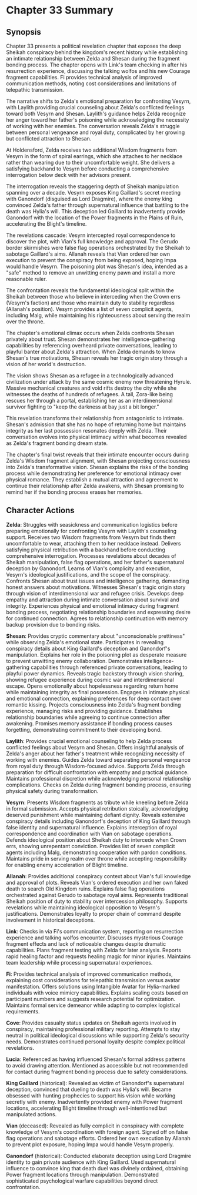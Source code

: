 # Chapter 33 Summary

## Synopsis

Chapter 33 presents a political revelation chapter that exposes the deep Sheikah conspiracy behind the kingdom's recent history while establishing an intimate relationship between Zelda and Shesan during the fragment bonding process. The chapter opens with Link's team checking in after his resurrection experience, discussing the talking wolfos and his new Courage fragment capabilities. Fi provides technical analysis of improved communication methods, noting cost considerations and limitations of telepathic transmission.

The narrative shifts to Zelda's emotional preparation for confronting Vesyrn, with Laylith providing crucial counseling about Zelda's conflicted feelings toward both Vesyrn and Shesan. Laylith's guidance helps Zelda recognize her anger toward her father's poisoning while acknowledging the necessity of working with her enemies. The conversation reveals Zelda's struggle between personal vengeance and royal duty, complicated by her growing but conflicted attraction to Shesan.

At Holdensford, Zelda receives two additional Wisdom fragments from Vesyrn in the form of spiral earrings, which she attaches to her necklace rather than wearing due to their uncomfortable weight. She delivers a satisfying backhand to Vesyrn before conducting a comprehensive interrogation below deck with her advisors present.

The interrogation reveals the staggering depth of Sheikah manipulation spanning over a decade. Vesyrn exposes King Gaillard's secret meeting with Ganondorf (disguised as Lord Dragmire), where the enemy king convinced Zelda's father through supernatural influence that battling to the death was Hylia's will. This deception led Gaillard to inadvertently provide Ganondorf with the location of the Power fragments in the Plains of Ruin, accelerating the Blight's timeline.

The revelations cascade: Vesyrn intercepted royal correspondence to discover the plot, with Vian's full knowledge and approval. The Gerudo border skirmishes were false flag operations orchestrated by the Sheikah to sabotage Gaillard's aims. Allanah reveals that Vian ordered her own execution to prevent the conspiracy from being exposed, hoping Impa would handle Vesyrn. The poisoning plot was Shesan's idea, intended as a "safe" method to remove an unwitting enemy pawn and install a more reasonable ruler.

The confrontation reveals the fundamental ideological split within the Sheikah between those who believe in interceding when the Crown errs (Vesyrn's faction) and those who maintain duty to stability regardless (Allanah's position). Vesyrn provides a list of seven complicit agents, including Malg, while maintaining his righteousness about serving the realm over the throne.

The chapter's emotional climax occurs when Zelda confronts Shesan privately about trust. Shesan demonstrates her intelligence-gathering capabilities by referencing overheard private conversations, leading to playful banter about Zelda's attraction. When Zelda demands to know Shesan's true motivations, Shesan reveals her tragic origin story through a vision of her world's destruction.

The vision shows Shesan as a refugee in a technologically advanced civilization under attack by the same cosmic enemy now threatening Hyrule. Massive mechanical creatures and void rifts destroy the city while she witnesses the deaths of hundreds of refugees. A tall, Zora-like being rescues her through a portal, establishing her as an interdimensional survivor fighting to "keep the darkness at bay just a bit longer."

This revelation transforms their relationship from antagonistic to intimate. Shesan's admission that she has no hope of returning home but maintains integrity as her last possession resonates deeply with Zelda. Their conversation evolves into physical intimacy within what becomes revealed as Zelda's fragment bonding dream state.

The chapter's final twist reveals that their intimate encounter occurs during Zelda's Wisdom fragment alignment, with Shesan projecting consciousness into Zelda's transformative vision. Shesan explains the risks of the bonding process while demonstrating her preference for emotional intimacy over physical romance. They establish a mutual attraction and agreement to continue their relationship after Zelda awakens, with Shesan promising to remind her if the bonding process erases her memories.

## Character Actions

**Zelda**: Struggles with seasickness and communication logistics before preparing emotionally for confronting Vesyrn with Laylith's counseling support. Receives two Wisdom fragments from Vesyrn but finds them uncomfortable to wear, attaching them to her necklace instead. Delivers satisfying physical retribution with a backhand before conducting comprehensive interrogation. Processes revelations about decades of Sheikah manipulation, false flag operations, and her father's supernatural deception by Ganondorf. Learns of Vian's complicity and execution, Vesyrn's ideological justifications, and the scope of the conspiracy. Confronts Shesan about trust issues and intelligence gathering, demanding honest answers about motivations. Witnesses Shesan's tragic origin story through vision of interdimensional war and refugee crisis. Develops deep empathy and attraction during intimate conversation about survival and integrity. Experiences physical and emotional intimacy during fragment bonding process, negotiating relationship boundaries and expressing desire for continued connection. Agrees to relationship continuation with memory backup provision due to bonding risks.

**Shesan**: Provides cryptic commentary about "unconscionable prettiness" while observing Zelda's emotional state. Participates in revealing conspiracy details about King Gaillard's deception and Ganondorf's manipulation. Explains her role in the poisoning plot as desperate measure to prevent unwitting enemy collaboration. Demonstrates intelligence-gathering capabilities through referenced private conversations, leading to playful power dynamics. Reveals tragic backstory through vision sharing, showing refugee experience during cosmic war and interdimensional escape. Opens emotionally about hopelessness regarding return home while maintaining integrity as final possession. Engages in intimate physical and emotional connection, explaining preferences for deep contact over romantic kissing. Projects consciousness into Zelda's fragment bonding experience, managing risks and providing guidance. Establishes relationship boundaries while agreeing to continue connection after awakening. Promises memory assistance if bonding process causes forgetting, demonstrating commitment to their developing bond.

**Laylith**: Provides crucial emotional counseling to help Zelda process conflicted feelings about Vesyrn and Shesan. Offers insightful analysis of Zelda's anger about her father's treatment while recognizing necessity of working with enemies. Guides Zelda toward separating personal vengeance from royal duty through Wisdom-focused advice. Supports Zelda through preparation for difficult confrontation with empathy and practical guidance. Maintains professional discretion while acknowledging personal relationship complications. Checks on Zelda during fragment bonding process, ensuring physical safety during transformation.

**Vesyrn**: Presents Wisdom fragments as tribute while kneeling before Zelda in formal submission. Accepts physical retribution stoically, acknowledging deserved punishment while maintaining defiant dignity. Reveals extensive conspiracy details including Ganondorf's deception of King Gaillard through false identity and supernatural influence. Explains interception of royal correspondence and coordination with Vian on sabotage operations. Defends ideological position about Sheikah duty to intercede when Crown errs, showing unrepentant conviction. Provides list of seven complicit agents including Malg, demonstrating cooperation with pardon conditions. Maintains pride in serving realm over throne while accepting responsibility for enabling enemy acceleration of Blight timeline.

**Allanah**: Provides additional conspiracy context about Vian's full knowledge and approval of plots. Reveals Vian's ordered execution and her own faked death to search Old Kingdom ruins. Explains false flag operations orchestrated against Gerudo to sabotage royal aims. Represents traditional Sheikah position of duty to stability over intercession philosophy. Supports revelations while maintaining ideological opposition to Vesyrn's justifications. Demonstrates loyalty to proper chain of command despite involvement in historical deceptions.

**Link**: Checks in via Fi's communication system, reporting on resurrection experience and talking wolfos encounter. Discusses mysterious Courage fragment effects and lack of noticeable changes despite dramatic capabilities. Plans fragment testing with Zelda for later analysis. Reports rapid healing factor and requests healing magic for minor injuries. Maintains team leadership while processing supernatural experiences.

**Fi**: Provides technical analysis of improved communication methods, explaining cost considerations for telepathic transmission versus avatar manifestation. Offers solutions using Intangible Avatar for Hylia-marked individuals with voice mimicry capabilities. Explains scaling costs based on participant numbers and suggests research potential for optimization. Maintains formal service demeanor while adapting to complex logistical requirements.

**Cove**: Provides casualty status updates on Sheikah agents involved in conspiracy, maintaining professional military reporting. Attempts to stay neutral in political ideological discussions while supporting Zelda's security needs. Demonstrates continued personal loyalty despite complex political revelations.

**Lucia**: Referenced as having influenced Shesan's formal address patterns to avoid drawing attention. Mentioned as accessible but not recommended for contact during fragment bonding process due to safety considerations.

**King Gaillard** (historical): Revealed as victim of Ganondorf's supernatural deception, convinced that dueling to death was Hylia's will. Became obsessed with hunting prophecies to support his vision while working secretly with enemy. Inadvertently provided enemy with Power fragment locations, accelerating Blight timeline through well-intentioned but manipulated actions.

**Vian** (deceased): Revealed as fully complicit in conspiracy with complete knowledge of Vesyrn's coordination with foreign agent. Signed off on false flag operations and sabotage efforts. Ordered her own execution by Allanah to prevent plot exposure, hoping Impa would handle Vesyrn properly.

**Ganondorf** (historical): Conducted elaborate deception using Lord Dragmire identity to gain private audience with King Gaillard. Used supernatural influence to convince king that death duel was divinely ordained, obtaining Power fragment locations through manipulation. Demonstrated sophisticated psychological warfare capabilities beyond direct confrontation.
